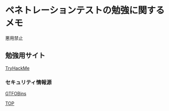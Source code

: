 <a name="top"></a>
# ペネトレーションテストの勉強に関するメモ

悪用禁止

## 勉強用サイト
[TryHackMe](https://tryhackme.com/)

### セキュリティ情報源
[GTFOBins](https://gtfobins.github.io/#)


[TOP](#top)

